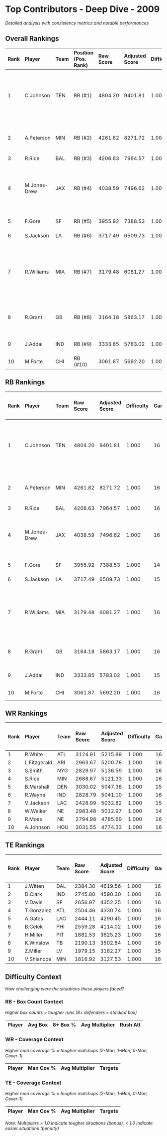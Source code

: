 # Top Contributors - Deep Dive - 2009

*Detailed analysis with consistency metrics and notable performances*

## Overall Rankings

| Rank | Player       | Team | Position (Pos. Rank) | Raw Score | Adjusted Score | Difficulty | Games | Avg/Game | Typical | Consistency | Floor | Ceiling | Peak    | Trend      | Notable Games                                |
| :----| :------------| :----| :--------------------| :---------| :--------------| :----------| :-----| :--------| :-------| :-----------| :-----| :-------| :-------| :----------| :--------------------------------------------|
| 1    | C.Johnson    | TEN  | RB (#1)              | 4804.20   | 9401.81        | 1.000      | 16    | 587.61   | 551.20  | 8/1/7       | 481.9 | 746.4   | 927.13  | Increasing | Wk 9 (vs SF), Wk 10 (vs BUF), Wk 17 (vs SEA) |
| 2    | A.Peterson   | MIN  | RB (#2)              | 4261.82   | 8271.72        | 1.000      | 16    | 516.98   | 481.44  | 8/1/7       | 380.8 | 632.7   | 823.88  | Decreasing | Wk 14 (vs CIN), Wk 7 (vs PIT)                |
| 3    | R.Rice       | BAL  | RB (#3)              | 4206.63   | 7964.57        | 1.000      | 16    | 497.79   | 528.32  | 8/2/6       | 344.9 | 612.8   | 756.45  | Stable     |                                              |
| 4    | M.Jones-Drew | JAX  | RB (#4)              | 4038.59   | 7496.62        | 1.000      | 16    | 468.54   | 440.46  | 8/2/6       | 322.3 | 545.7   | 781.97  | Decreasing | Wk 6 (vs LA), Wk 15 (vs IND), Wk 1 (vs IND)  |
| 5    | F.Gore       | SF   | RB (#5)              | 3955.92   | 7388.53        | 1.000      | 14    | 527.75   | 554.65  | 6/3/5       | 334.5 | 592.5   | 1618.35 | Decreasing | Wk 1 (vs ARI)                                |
| 6    | S.Jackson    | LA   | RB (#6)              | 3717.49   | 6509.73        | 1.000      | 15    | 433.98   | 454.92  | 7/5/3       | 327.5 | 479.8   | 764.88  | Stable     | Wk 10 (vs NO)                                |
| 7    | R.Williams   | MIA  | RB (#7)              | 3179.48   | 6081.27        | 1.000      | 16    | 380.08   | 318.18  | 8/2/6       | 276.3 | 482.4   | 681.87  | Stable     | Wk 11 (vs CAR), Wk 7 (vs NO), Wk 14 (vs JAX) |
| 8    | R.Grant      | GB   | RB (#8)              | 3164.18   | 5863.17        | 1.000      | 16    | 366.45   | 340.77  | 8/3/5       | 286.8 | 428.2   | 579.69  | Stable     | Wk 11 (vs SF), Wk 14 (vs CHI)                |
| 9    | J.Addai      | IND  | RB (#9)              | 3333.85   | 5783.02        | 1.000      | 15    | 385.53   | 385.28  | 5/2/8       | 297.0 | 501.7   | 605.15  | Increasing | Wk 9 (vs HOU)                                |
| 10   | M.Forte      | CHI  | RB (#10)             | 3061.87   | 5692.20        | 1.000      | 16    | 355.76   | 335.87  | 8/2/6       | 298.6 | 414.0   | 606.35  | Stable     | Wk 10 (vs SF)                                |

## RB Rankings

| Rank | Player       | Team | Raw Score | Adjusted Score | Difficulty | Games | Avg/Game | Typical | Consistency | Floor | Ceiling | Peak    | Trend      | Notable Games (>150% Typical)                |
| :----| :------------| :----| :---------| :--------------| :----------| :-----| :--------| :-------| :-----------| :-----| :-------| :-------| :----------| :--------------------------------------------|
| 1    | C.Johnson    | TEN  | 4804.20   | 9401.81        | 1.000      | 16    | 587.61   | 551.20  | 8/1/7       | 481.9 | 746.4   | 927.13  | Increasing | Wk 9 (vs SF), Wk 10 (vs BUF), Wk 17 (vs SEA) |
| 2    | A.Peterson   | MIN  | 4261.82   | 8271.72        | 1.000      | 16    | 516.98   | 481.44  | 8/1/7       | 380.8 | 632.7   | 823.88  | Decreasing | Wk 14 (vs CIN), Wk 7 (vs PIT)                |
| 3    | R.Rice       | BAL  | 4206.63   | 7964.57        | 1.000      | 16    | 497.79   | 528.32  | 8/2/6       | 344.9 | 612.8   | 756.45  | Stable     |                                              |
| 4    | M.Jones-Drew | JAX  | 4038.59   | 7496.62        | 1.000      | 16    | 468.54   | 440.46  | 8/2/6       | 322.3 | 545.7   | 781.97  | Decreasing | Wk 6 (vs LA), Wk 15 (vs IND), Wk 1 (vs IND)  |
| 5    | F.Gore       | SF   | 3955.92   | 7388.53        | 1.000      | 14    | 527.75   | 554.65  | 6/3/5       | 334.5 | 592.5   | 1618.35 | Decreasing | Wk 1 (vs ARI)                                |
| 6    | S.Jackson    | LA   | 3717.49   | 6509.73        | 1.000      | 15    | 433.98   | 454.92  | 7/5/3       | 327.5 | 479.8   | 764.88  | Stable     | Wk 10 (vs NO)                                |
| 7    | R.Williams   | MIA  | 3179.48   | 6081.27        | 1.000      | 16    | 380.08   | 318.18  | 8/2/6       | 276.3 | 482.4   | 681.87  | Stable     | Wk 11 (vs CAR), Wk 7 (vs NO), Wk 14 (vs JAX) |
| 8    | R.Grant      | GB   | 3164.18   | 5863.17        | 1.000      | 16    | 366.45   | 340.77  | 8/3/5       | 286.8 | 428.2   | 579.69  | Stable     | Wk 11 (vs SF), Wk 14 (vs CHI)                |
| 9    | J.Addai      | IND  | 3333.85   | 5783.02        | 1.000      | 15    | 385.53   | 385.28  | 5/2/8       | 297.0 | 501.7   | 605.15  | Increasing | Wk 9 (vs HOU)                                |
| 10   | M.Forte      | CHI  | 3061.87   | 5692.20        | 1.000      | 16    | 355.76   | 335.87  | 8/2/6       | 298.6 | 414.0   | 606.35  | Stable     | Wk 10 (vs SF)                                |

## WR Rankings

| Rank | Player       | Team | Raw Score | Adjusted Score | Difficulty | Games | Avg/Game | Typical | Consistency | Floor | Ceiling | Peak   | Trend      | Notable Games (>150% Typical) |
| :----| :------------| :----| :---------| :--------------| :----------| :-----| :--------| :-------| :-----------| :-----| :-------| :------| :----------| :-----------------------------|
| 1    | R.White      | ATL  | 3124.91   | 5215.89        | 1.000      | 16    | 325.99   | 318.24  | 8/0/8       | 238.9 | 393.3   | 590.50 | Increasing |                               |
| 2    | L.Fitzgerald | ARI  | 2963.67   | 5200.78        | 1.000      | 16    | 325.05   | 310.98  | 8/1/7       | 208.2 | 440.0   | 560.33 | Decreasing |                               |
| 3    | S.Smith      | NYG  | 2829.97   | 5136.59        | 1.000      | 16    | 321.04   | 294.95  | 8/3/5       | 250.0 | 358.6   | 542.55 | Stable     |                               |
| 4    | S.Rice       | MIN  | 2688.67   | 5121.33        | 1.000      | 16    | 320.08   | 304.31  | 8/1/7       | 239.2 | 385.5   | 512.32 | Increasing |                               |
| 5    | B.Marshall   | DEN  | 3030.02   | 5047.36        | 1.000      | 15    | 336.49   | 319.81  | 7/3/5       | 204.7 | 404.5   | 791.84 | Increasing |                               |
| 6    | R.Wayne      | IND  | 2828.79   | 5041.10        | 1.000      | 16    | 315.07   | 287.47  | 7/1/8       | 211.5 | 353.4   | 689.98 | Decreasing |                               |
| 7    | V.Jackson    | LAC  | 2428.99   | 5032.82        | 1.000      | 15    | 335.52   | 356.92  | 7/2/6       | 224.2 | 450.9   | 566.58 | Decreasing |                               |
| 8    | W.Welker     | NE   | 2983.48   | 5012.97        | 1.000      | 14    | 358.07   | 367.88  | 6/1/7       | 221.1 | 469.8   | 735.26 | Increasing |                               |
| 9    | R.Moss       | NE   | 2794.98   | 4785.69        | 1.000      | 16    | 299.11   | 271.95  | 7/1/8       | 194.9 | 366.7   | 708.15 | Stable     |                               |
| 10   | A.Johnson    | HOU  | 3031.55   | 4774.33        | 1.000      | 16    | 298.40   | 273.86  | 6/1/9       | 211.4 | 372.8   | 544.68 | Increasing |                               |

## TE Rankings

| Rank | Player     | Team | Raw Score | Adjusted Score | Difficulty | Games | Avg/Game | Typical | Consistency | Floor | Ceiling | Peak   | Trend      | Notable Games (>150% Typical) |
| :----| :----------| :----| :---------| :--------------| :----------| :-----| :--------| :-------| :-----------| :-----| :-------| :------| :----------| :-----------------------------|
| 1    | J.Witten   | DAL  | 2384.30   | 4619.56        | 1.000      | 16    | 288.72   | 250.73  | 8/2/6       | 188.8 | 320.3   | 663.63 | Increasing |                               |
| 2    | D.Clark    | IND  | 2745.80   | 4590.30        | 1.000      | 16    | 286.89   | 259.32  | 7/1/8       | 199.9 | 382.9   | 571.96 | Stable     |                               |
| 3    | V.Davis    | SF   | 2656.97   | 4352.25        | 1.000      | 16    | 272.02   | 206.46  | 8/1/7       | 172.9 | 364.2   | 599.44 | Stable     |                               |
| 4    | T.Gonzalez | ATL  | 2504.46   | 4330.74        | 1.000      | 16    | 270.67   | 281.67  | 9/1/6       | 180.7 | 339.4   | 516.35 | Stable     |                               |
| 5    | A.Gates    | LAC  | 2444.11   | 4290.45        | 1.000      | 16    | 268.15   | 257.55  | 7/3/6       | 212.1 | 289.5   | 472.68 | Stable     |                               |
| 6    | B.Celek    | PHI  | 2559.28   | 4114.02        | 1.000      | 16    | 257.13   | 219.62  | 6/3/7       | 192.5 | 320.2   | 474.77 | Stable     |                               |
| 7    | H.Miller   | PIT  | 1881.53   | 3625.23        | 1.000      | 16    | 226.58   | 184.62  | 8/1/7       | 145.2 | 325.3   | 450.88 | Stable     |                               |
| 8    | K.Winslow  | TB   | 2190.13   | 3502.84        | 1.000      | 16    | 218.93   | 205.76  | 8/1/7       | 155.8 | 246.9   | 503.64 | Increasing |                               |
| 9    | Z.Miller   | LV   | 1979.15   | 3182.27        | 1.000      | 15    | 212.15   | 244.23  | 7/2/6       | 111.7 | 301.6   | 514.29 | Increasing |                               |
| 10   | V.Shiancoe | MIN  | 1816.92   | 3127.53        | 1.000      | 16    | 195.47   | 184.29  | 7/2/7       | 125.4 | 249.5   | 356.95 | Stable     |                               |

## Difficulty Context

*How challenging were the situations these players faced?*

### RB - Box Count Context

*Higher box counts = tougher runs (8+ defenders = stacked box)*

| Player | Avg Box | 8+ Box % | Avg Multiplier | Rush Att |
| :------| :-------| :--------| :--------------| :--------|

### WR - Coverage Context

*Higher man coverage % = tougher matchups (2-Man, 1-Man, 0-Man, Cover-1)*

| Player | Man Cov % | Avg Multiplier | Targets |
| :------| :---------| :--------------| :-------|

### TE - Coverage Context

*Higher man coverage % = tougher matchups (2-Man, 1-Man, 0-Man, Cover-1)*

| Player | Man Cov % | Avg Multiplier | Targets |
| :------| :---------| :--------------| :-------|

*Note: Multipliers > 1.0 indicate tougher situations (bonus), < 1.0 indicate easier situations (penalty)*

